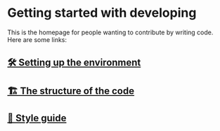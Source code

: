 # Getting started with developing

This is the homepage for people wanting to contribute by writing code. Here are some links:

## [🛠️ Setting up the environment](SETUP.md)

## [🏗️ The structure of the code](ARCHITECTURE.md)

## [🎨 Style guide](STYLE_GUIDE.md)
